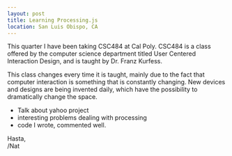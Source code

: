 ```yaml
---
layout: post
title: Learning Processing.js
location: San Luis Obispo, CA
---
```


This quarter I have been taking CSC484 at Cal Poly. CSC484 is a class offered
by the computer science department titled User Centered Interaction Design, and
is taught by Dr. Franz Kurfess.

This class changes every time it is taught, mainly due to the fact that
computer interaction is something that is constantly changing. New devices and
designs are being invented daily, which have the possibility to dramatically
change the space.

 - Talk about yahoo project
 - interesting problems dealing with processing
 - code I wrote, commented well.

Hasta,  
/Nat
